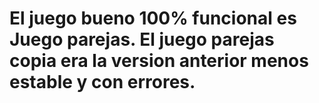 # El juego bueno 100% funcional es Juego parejas. El juego parejas copia era la version anterior menos estable y con errores.
